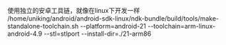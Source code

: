 使用独立的安卓工具链，就像在linux下开发一样
/home/uniking/android/android-sdk-linux/ndk-bundle/build/tools/make-standalone-toolchain.sh --platform=android-21 --toolchain=arm-linux-android-4.9 --stl=stlport --install-dir=./21-arm86

